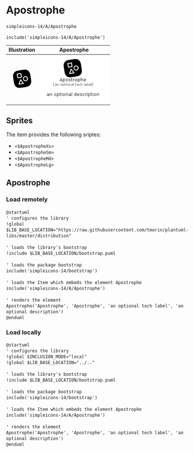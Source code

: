 # Apostrophe


```text
simpleicons-14/A/Apostrophe
```

```text
include('simpleicons-14/A/Apostrophe')
```



| Illustration | Apostrophe |
| :---: | :---: |
| ![illustration for Illustration](../../simpleicons-14/A/Apostrophe.png) | ![illustration for Apostrophe](../../simpleicons-14/A/Apostrophe.Local.png) |



## Sprites
The item provides the following sriptes:

- `<$ApostropheXs>`
- `<$ApostropheSm>`
- `<$ApostropheMd>`
- `<$ApostropheLg>`





## Apostrophe

### Load remotely
```plantuml
@startuml
' configures the library
!global $LIB_BASE_LOCATION="https://raw.githubusercontent.com/tmorin/plantuml-libs/master/distribution"

' loads the library's bootstrap
!include $LIB_BASE_LOCATION/bootstrap.puml

' loads the package bootstrap
include('simpleicons-14/bootstrap')

' loads the Item which embeds the element Apostrophe
include('simpleicons-14/A/Apostrophe')

' renders the element
Apostrophe('Apostrophe', 'Apostrophe', 'an optional tech label', 'an optional description')
@enduml
```

### Load locally
```plantuml
@startuml
' configures the library
!global $INCLUSION_MODE="local"
!global $LIB_BASE_LOCATION="../.."

' loads the library's bootstrap
!include $LIB_BASE_LOCATION/bootstrap.puml

' loads the package bootstrap
include('simpleicons-14/bootstrap')

' loads the Item which embeds the element Apostrophe
include('simpleicons-14/A/Apostrophe')

' renders the element
Apostrophe('Apostrophe', 'Apostrophe', 'an optional tech label', 'an optional description')
@enduml
```

